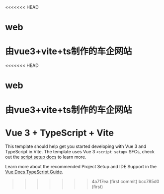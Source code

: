 <<<<<<< HEAD
# web
由vue3+vite+ts制作的车企网站
=======
<<<<<<< HEAD
# web
由vue3+vite+ts制作的车企网站
=======
# Vue 3 + TypeScript + Vite

This template should help get you started developing with Vue 3 and TypeScript in Vite. The template uses Vue 3 `<script setup>` SFCs, check out the [script setup docs](https://v3.vuejs.org/api/sfc-script-setup.html#sfc-script-setup) to learn more.

Learn more about the recommended Project Setup and IDE Support in the [Vue Docs TypeScript Guide](https://vuejs.org/guide/typescript/overview.html#project-setup).
>>>>>>> 4a717ea (first commit)
>>>>>>> bcc785d0 (first)
